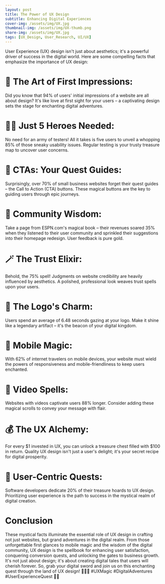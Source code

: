 ```yaml
---
layout: post
title: The Power of UX Design
subtitle: Enhancing Digital Experiences
cover-img: /assets/img/UX.jpg
thumbnail-img: /assets/img/UX-thumb.png
share-img: /assets/img/UX.jpg
tags: [UX_Design, User_Research, UI/UX]
---
```


User Experience (UX) design isn't just about aesthetics; it's a powerful driver of success in the digital world. Here are some compelling facts that emphasize the importance of UX design:

# 🎨 The Art of First Impressions:
Did you know that 94% of users' initial impressions of a website are all about design? It's like love at first sight for your users – a captivating design sets the stage for enchanting digital adventures.

# 🕵️‍♀️ Just 5 Heroes Needed:
No need for an army of testers! All it takes is five users to unveil a whopping 85% of those sneaky usability issues. Regular testing is your trusty treasure map to uncover user concerns.

# 🚀 CTAs: Your Quest Guides:
Surprisingly, over 70% of small business websites forget their quest guides – the Call to Action (CTA) buttons. These magical buttons are the key to guiding users through epic journeys.

# 🏰 Community Wisdom: 
Take a page from ESPN.com's magical book – their revenues soared 35% when they listened to their user community and sprinkled their suggestions into their homepage redesign. User feedback is pure gold.

# 🪄 The Trust Elixir:
Behold, the 75% spell! Judgments on website credibility are heavily influenced by aesthetics. A polished, professional look weaves trust spells upon your users.

# 🌟 The Logo's Charm: 
Users spend an average of 6.48 seconds gazing at your logo. Make it shine like a legendary artifact – it's the beacon of your digital kingdom.

# 📱 Mobile Magic: 
With 62% of internet travelers on mobile devices, your website must wield the powers of responsiveness and mobile-friendliness to keep users enchanted.

# 🎥 Video Spells:
Websites with videos captivate users 88% longer. Consider adding these magical scrolls to convey your message with flair.

# 💰 The UX Alchemy:
 For every $1 invested in UX, you can unlock a treasure chest filled with $100 in return. Quality UX design isn't just a user's delight; it's your secret recipe for digital prosperity.

# 🚀 User-Centric Quests:
Software developers dedicate 20% of their treasure hoards to UX design. Prioritizing user experience is the path to success in the mystical realm of digital creation.

# Conclusion
These mystical facts illuminate the essential role of UX design in crafting not just websites, but grand adventures in the digital realm. From those unforgettable first glances to mobile magic and the wisdom of the digital community, UX design is the spellbook for enhancing user satisfaction, conquering conversion quests, and unlocking the gates to business growth. It's not just about design; it's about creating digital tales that users will cherish forever. So, grab your digital sword and join us on this enchanting quest through the land of UX design! 🌟🏰🌐 #UXMagic #DigitalAdventures #UserExperienceQuest 🌟🔮
